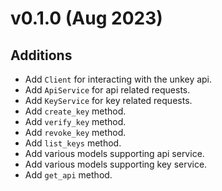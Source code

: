 # v0.1.0 (Aug 2023)

## Additions

- Add `Client` for interacting with the unkey api.
- Add `ApiService` for api related requests.
- Add `KeyService` for key related requests.
- Add `create_key` method.
- Add `verify_key` method.
- Add `revoke_key` method.
- Add `list_keys` method.
- Add various models supporting api service.
- Add various models supporting key service.
- Add `get_api` method.
